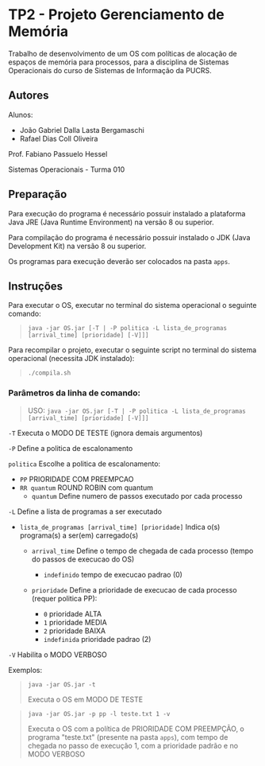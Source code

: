 # TP2 - Projeto Gerenciamento de Memória

Trabalho de desenvolvimento de um OS com políticas de alocação de espaços de memória para processos, para a disciplina de Sistemas Operacionais do curso de Sistemas de Informação da PUCRS.

## Autores

Alunos:
- João Gabriel Dalla Lasta Bergamaschi
- Rafael Dias Coll Oliveira

Prof. Fabiano Passuelo Hessel

Sistemas Operacionais - Turma 010

## Preparação

Para execução do programa é necessário possuir instalado a plataforma Java JRE (Java Runtime Environment) na versão 8 ou superior.

Para compilação do programa é necessário possuir instalado o JDK (Java Development Kit) na versão 8 ou superior.

Os programas para execução deverão ser colocados na pasta `apps`.

## Instruções

Para executar o OS, executar no terminal do sistema operacional o seguinte comando:
> `java -jar OS.jar [-T | -P politica -L lista_de_programas [arrival_time] [prioridade] [-V]]]`

Para recompilar o projeto, executar o seguinte script no terminal do sistema operacional (necessita JDK instalado):
> `./compila.sh`

### Parâmetros da linha de comando:

> USO: `java -jar OS.jar [-T | -P politica -L lista_de_programas [arrival_time] [prioridade] [-V]]]`

`-T`              Executa o MODO DE TESTE (ignora demais argumentos)

`-P`              Define a politica de escalonamento

`politica`        Escolhe a politica de escalonamento:
+ `PP`             PRIORIDADE COM PREEMPCAO
+ `RR quantum`     ROUND ROBIN com quantum
    + `quantum`     Define numero de passos executado por cada processo

`-L`              Define a lista de programas a ser executado

+ `lista_de_programas [arrival_time] [prioridade]`
    Indica o(s) programa(s) a ser(em) carregado(s)

    + `arrival_time` Define o tempo de chegada de cada processo (tempo do passos de execucao do OS)
        + `indefinido` tempo de execucao padrao (0)

    + `prioridade`   Define a prioridade de execucao de cada processo (requer politica PP):
        + `0`          prioridade ALTA
        + `1`          prioridade MEDIA
        + `2`          prioridade BAIXA
        + `indefinida` prioridade padrao (2)

`-V`              Habilita o MODO VERBOSO

Exemplos:
> `java -jar OS.jar -t`
> 
> Executa o OS em MODO DE TESTE

> `java -jar OS.jar -p pp -l teste.txt 1 -v`
> 
> Executa o OS com a política de PRIORIDADE COM PREEMPÇÃO, o programa "teste.txt" (presente na pasta `apps`), com tempo de chegada no passo de execução 1, com a prioridade padrão e no MODO VERBOSO
